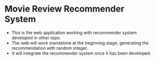 # Movie Review Recommender System
- This is the web application working with recommender system developed in other repo.
- The web will work standalone at the beginning stage, generating the recommendation with random integer.
- It will integrate the recommender system once it has been developed.

